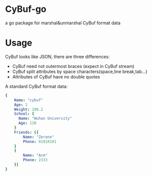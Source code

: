 # CyBuf-go
a go package for marshal&unmarshal CyBuf format data

# Usage
CyBuf looks like JSON, there are three differences:
- CyBuf need not outermost braces (expect in CyBuf stream)
- CyBuf split attributes by space characters(space,line break,tab...)
- Attributes of CyBuf have no double quotes

A standard CyBuf format data:
```yaml
{
	Name: "cybuf"
	Age: 1
	Weight: 100.2
	School: {
	  Name: "Wuhan University"
	  Age: 120
	}
	Friends: [{
		Name: "Zerone"
		Phone: 01010101
	}
	{
		Name: "Acm"
		Phone: 2333
	}]
}
```
